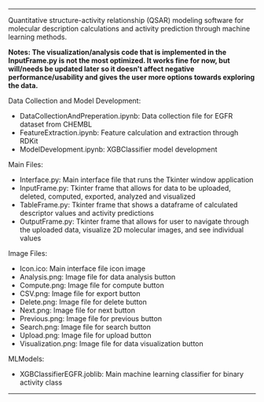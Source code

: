 ___
Quantitative structure-activity relationship (QSAR) modeling software for molecular description calculations and activity prediction through machine learning methods.

**Notes: The visualization/analysis code that is implemented in the InputFrame.py is not the most optimized. It works fine for now, but will/needs be updated later so it doesn't affect negative performance/usability and gives the user more options towards exploring the data.** 

Data Collection and Model Development:
- DataCollectionAndPreperation.ipynb: Data collection file for EGFR dataset from CHEMBL
- FeatureExtraction.ipynb: Feature calculation and extraction through RDKit
- ModelDevelopment.ipynb: XGBClassifier model development

Main Files:
- Interface.py: Main interface file that runs the Tkinter window application
- InputFrame.py: Tkinter frame that allows for data to be uploaded, deleted, computed, exported, analyzed and visualized
- TableFrame.py: Tkinter frame that shows a dataframe of calculated descriptor values and activity predictions
- OutputFrame.py: Tkinter frame that allows for user to navigate through the uploaded data, visualize 2D molecular images, and see individual values

Image Files:
- Icon.ico: Main interface file icon image
- Analysis.png: Image file for data analysis button
- Compute.png: Image file for compute button
- CSV.png: Image file for export button
- Delete.png: Image file for delete button
- Next.png: Image file for next button
- Previous.png: Image file for previous button
- Search.png: Image file for search button
- Upload.png: Image file for upload button
- Visualization.png: Image file for data visualization button

MLModels:
- XGBClassifierEGFR.joblib: Main machine learning classifier for binary activity class
___
